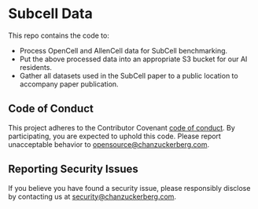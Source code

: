 # Subcell Data
This repo contains the code to: 
- Process OpenCell and AllenCell data for SubCell benchmarking.
- Put the above processed data into an appropriate S3 bucket for our AI residents.
- Gather all datasets used in the SubCell paper to a public location to accompany paper publication. 

## Code of Conduct

This project adheres to the Contributor Covenant [code of conduct](https://github.com/chanzuckerberg/.github/blob/master/CODE_OF_CONDUCT.md). By participating, you are expected to uphold this code. Please report unacceptable behavior to [opensource@chanzuckerberg.com](mailto:opensource@chanzuckerberg.com).

## Reporting Security Issues

If you believe you have found a security issue, please responsibly disclose by contacting us at [security@chanzuckerberg.com](mailto:security@chanzuckerberg.com).
